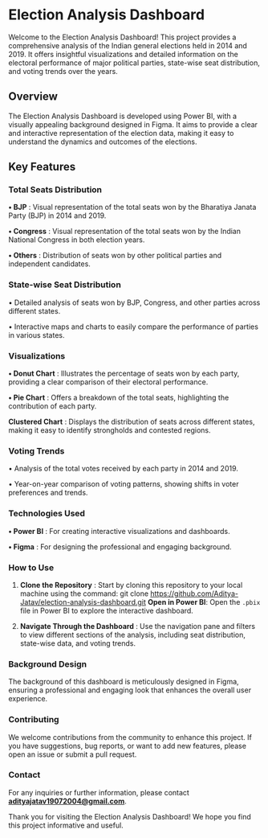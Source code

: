<h1>Election Analysis Dashboard</h1>
Welcome to the Election Analysis Dashboard! This project provides a comprehensive analysis of the Indian general elections held in 2014 and 2019. It offers insightful visualizations and detailed information on the electoral performance of major political parties, state-wise seat distribution, and voting trends over the years.

<h2>Overview</h2>
The Election Analysis Dashboard is developed using Power BI, with a visually appealing background designed in Figma. It aims to provide a clear and interactive representation of the election data, making it easy to understand the dynamics and outcomes of the elections.

<h2>Key Features</h2>

<h3>Total Seats Distribution</h3>

**• BJP** : Visual representation of the total seats won by the Bharatiya Janata Party (BJP) in 2014 and 2019.

**• Congress** : Visual representation of the total seats won by the Indian National Congress in both election years.

**• Others** : Distribution of seats won by other political parties and independent candidates.


<h3>State-wise Seat Distribution</h3>
• Detailed analysis of seats won by BJP, Congress, and other parties across different states.

• Interactive maps and charts to easily compare the performance of parties in various states.

<h3>Visualizations</h3>

**• Donut Chart** : Illustrates the percentage of seats won by each party, providing a clear comparison of their electoral performance.

**• Pie Chart** : Offers a breakdown of the total seats, highlighting the contribution of each party.

**Clustered Chart** : Displays the distribution of seats across different states, making it easy to identify strongholds and contested regions.


<h3>Voting Trends</h3>

• Analysis of the total votes received by each party in 2014 and 2019.

• Year-on-year comparison of voting patterns, showing shifts in voter preferences and trends.


<h3>Technologies Used</h3>

**• Power BI** : For creating interactive visualizations and dashboards.

**• Figma** : For designing the professional and engaging background.


<h3>How to Use</h3>

1. **Clone the Repository** : Start by cloning this repository to your local machine using the command:
git clone https://github.com/Aditya-Jatav/election-analysis-dashboard.git
**Open in Power BI**: Open the `.pbix` file in Power BI to explore the interactive dashboard.

2. **Navigate Through the Dashboard** : Use the navigation pane and filters to view different sections of the analysis, including seat distribution, state-wise data, and voting trends.

<h3>Background Design</h3>
The background of this dashboard is meticulously designed in Figma, ensuring a professional and engaging look that enhances the overall user experience.

<h3>Contributing</h3>
We welcome contributions from the community to enhance this project. If you have suggestions, bug reports, or want to add new features, please open an issue or submit a pull request.

<h3>Contact</h3>

For any inquiries or further information, please contact **adityajatav19072004@gmail.com**.

Thank you for visiting the Election Analysis Dashboard! We hope you find this project informative and useful.
